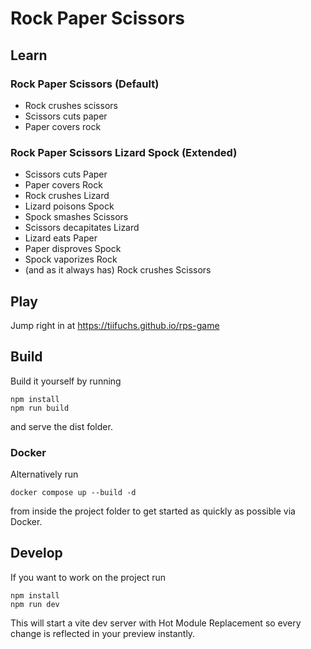 # Rock Paper Scissors

## Learn

### Rock Paper Scissors (Default)
- Rock crushes scissors
- Scissors cuts paper
- Paper covers rock

### Rock Paper Scissors Lizard Spock (Extended)
- Scissors cuts Paper
- Paper covers Rock
- Rock crushes Lizard
- Lizard poisons Spock
- Spock smashes Scissors
- Scissors decapitates Lizard
- Lizard eats Paper
- Paper disproves Spock
- Spock vaporizes Rock
- (and as it always has) Rock crushes Scissors


## Play

Jump right in at https://tiifuchs.github.io/rps-game

## Build

Build it yourself by running 

```
npm install
npm run build
```

and serve the dist folder.

### Docker

Alternatively run 

```
docker compose up --build -d
```

from inside the project folder to get started as quickly as possible via Docker.

## Develop

If you want to work on the project run

```
npm install
npm run dev
```

This will start a vite dev server with Hot Module Replacement so every change is reflected in your preview instantly.
